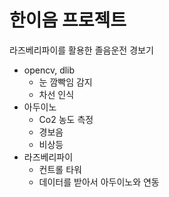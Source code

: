 # 한이음 프로젝트
라즈베리파이를 활용한 졸음운전 경보기
* opencv, dlib
  * 눈 깜빡임 감지
  * 차선 인식
* 아두이노
  * Co2 농도 측정
  * 경보음
  * 비상등
* 라즈베리파이
  * 컨트롤 타워 
  * 데이터를 받아서 아두이노와 연동